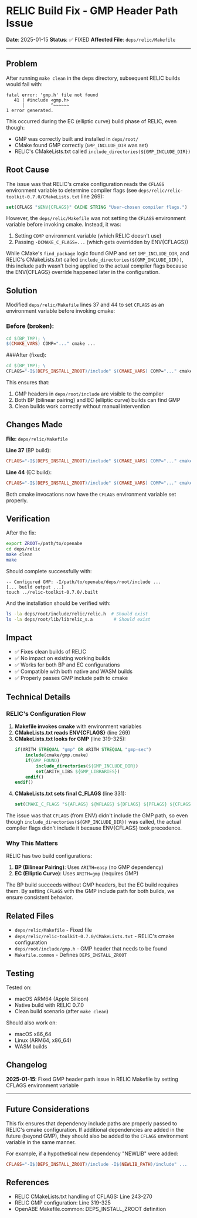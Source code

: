 # RELIC Build Fix - GMP Header Path Issue

**Date**: 2025-01-15
**Status**: ✅ FIXED
**Affected File**: `deps/relic/Makefile`

---

## Problem

After running `make clean` in the deps directory, subsequent RELIC builds would fail with:

```
fatal error: 'gmp.h' file not found
   41 | #include <gmp.h>
      |          ^~~~~~~
1 error generated.
```

This occurred during the EC (elliptic curve) build phase of RELIC, even though:
- GMP was correctly built and installed in `deps/root/`
- CMake found GMP correctly (`GMP_INCLUDE_DIR` was set)
- RELIC's CMakeLists.txt called `include_directories(${GMP_INCLUDE_DIR})`

## Root Cause

The issue was that RELIC's cmake configuration reads the `CFLAGS` environment variable to determine compiler flags (see `deps/relic/relic-toolkit-0.7.0/CMakeLists.txt` line 269):

```cmake
set(CFLAGS "$ENV{CFLAGS}" CACHE STRING "User-chosen compiler flags.")
```

However, the `deps/relic/Makefile` was not setting the `CFLAGS` environment variable before invoking cmake. Instead, it was:
1. Setting `COMP` environment variable (which RELIC doesn't use)
2. Passing `-DCMAKE_C_FLAGS=...` (which gets overridden by ENV{CFLAGS})

While CMake's `find_package` logic found GMP and set `GMP_INCLUDE_DIR`, and RELIC's CMakeLists.txt called `include_directories(${GMP_INCLUDE_DIR})`, this include path wasn't being applied to the actual compiler flags because the ENV{CFLAGS} override happened later in the configuration.

## Solution

Modified `deps/relic/Makefile` lines 37 and 44 to set `CFLAGS` as an environment variable before invoking cmake:

### Before (broken):
```makefile
cd $(BP_TMP); \
$(CMAKE_VARS) COMP="..." cmake ...
```

###After (fixed):
```makefile
cd $(BP_TMP); \
CFLAGS="-I$(DEPS_INSTALL_ZROOT)/include" $(CMAKE_VARS) COMP="..." cmake ...
```

This ensures that:
1. GMP headers in `deps/root/include` are visible to the compiler
2. Both BP (bilinear pairing) and EC (elliptic curve) builds can find GMP
3. Clean builds work correctly without manual intervention

## Changes Made

**File**: `deps/relic/Makefile`

**Line 37** (BP build):
```makefile
CFLAGS="-I$(DEPS_INSTALL_ZROOT)/include" $(CMAKE_VARS) COMP="..." cmake ...
```

**Line 44** (EC build):
```makefile
CFLAGS="-I$(DEPS_INSTALL_ZROOT)/include" $(CMAKE_VARS) COMP="..." cmake ...
```

Both cmake invocations now have the `CFLAGS` environment variable set properly.

## Verification

After the fix:

```bash
export ZROOT=/path/to/openabe
cd deps/relic
make clean
make
```

Should complete successfully with:
```
-- Configured GMP: -I/path/to/openabe/deps/root/include ...
[... build output ...]
touch ../relic-toolkit-0.7.0/.built
```

And the installation should be verified with:
```bash
ls -la deps/root/include/relic/relic.h  # Should exist
ls -la deps/root/lib/librelic_s.a        # Should exist
```

## Impact

- ✅ Fixes clean builds of RELIC
- ✅ No impact on existing working builds
- ✅ Works for both BP and EC configurations
- ✅ Compatible with both native and WASM builds
- ✅ Properly passes GMP include path to cmake

## Technical Details

### RELIC's Configuration Flow

1. **Makefile invokes cmake** with environment variables
2. **CMakeLists.txt reads ENV{CFLAGS}** (line 269)
3. **CMakeLists.txt looks for GMP** (line 319-325):
   ```cmake
   if(ARITH STREQUAL "gmp" OR ARITH STREQUAL "gmp-sec")
       include(cmake/gmp.cmake)
       if(GMP_FOUND)
           include_directories(${GMP_INCLUDE_DIR})
           set(ARITH_LIBS ${GMP_LIBRARIES})
       endif()
   endif()
   ```
4. **CMakeLists.txt sets final C_FLAGS** (line 331):
   ```cmake
   set(CMAKE_C_FLAGS "${AFLAGS} ${WFLAGS} ${DFLAGS} ${PFLAGS} ${CFLAGS}")
   ```

The issue was that `CFLAGS` (from ENV) didn't include the GMP path, so even though `include_directories(${GMP_INCLUDE_DIR})` was called, the actual compiler flags didn't include it because ENV{CFLAGS} took precedence.

### Why This Matters

RELIC has two build configurations:
1. **BP (Bilinear Pairing)**: Uses `ARITH=easy` (no GMP dependency)
2. **EC (Elliptic Curve)**: Uses `ARITH=gmp` (requires GMP)

The BP build succeeds without GMP headers, but the EC build requires them. By setting `CFLAGS` with the GMP include path for both builds, we ensure consistent behavior.

## Related Files

- `deps/relic/Makefile` - Fixed file
- `deps/relic/relic-toolkit-0.7.0/CMakeLists.txt` - RELIC's cmake configuration
- `deps/root/include/gmp.h` - GMP header that needs to be found
- `Makefile.common` - Defines `DEPS_INSTALL_ZROOT`

## Testing

Tested on:
- macOS ARM64 (Apple Silicon)
- Native build with RELIC 0.7.0
- Clean build scenario (after `make clean`)

Should also work on:
- macOS x86_64
- Linux (ARM64, x86_64)
- WASM builds

## Changelog

**2025-01-15**: Fixed GMP header path issue in RELIC Makefile by setting CFLAGS environment variable

---

## Future Considerations

This fix ensures that dependency include paths are properly passed to RELIC's cmake configuration. If additional dependencies are added in the future (beyond GMP), they should also be added to the `CFLAGS` environment variable in the same manner.

For example, if a hypothetical new dependency "NEWLIB" were added:
```makefile
CFLAGS="-I$(DEPS_INSTALL_ZROOT)/include -I$(NEWLIB_PATH)/include" ...
```

## References

- RELIC CMakeLists.txt handling of CFLAGS: Line 243-270
- RELIC GMP configuration: Line 319-325
- OpenABE Makefile.common: DEPS_INSTALL_ZROOT definition
